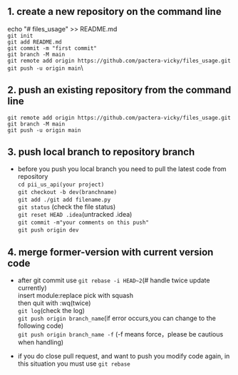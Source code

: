 ## 1. create a new repository on the command line
echo "# files_usage" >> README.md\
`git init` \
`git add README.md` \
`git commit -m "first commit"` \
`git branch -M main` \
`git remote add origin https://github.com/pactera-vicky/files_usage.git` \
`git push -u origin main`\

## 2. push an existing repository from the command line
`git remote add origin https://github.com/pactera-vicky/files_usage.git `\
`git branch -M main` \
`git push -u origin main` 

## 3. push local branch to repository branch
- before you push you local branch you need to pull the latest code from repository\
`cd pii_us_api(your project)` \
`git checkout -b dev(branchname) ` \
`git add ./git add filename.py` \
`git status` (check the file status) \
`git reset HEAD .idea`(untracked .idea) \
`git commit -m"your comments on this push"` \
`git push origin dev`

## 4. merge former-version with current version code
- after git commit use 
`git rebase -i HEAD~2`(# handle twice update currently)\
  insert module:replace pick with squash\
  then quit with :wq(twice)\
`git log`(check the log)\
`git push origin branch_name`(if error occurs,you can change to the following code)\
`git push origin branch_name -f` (-f means force，please be cautious when handling)
  
- if you do close pull request, and want to push you modify code again, in this situation you must use `git rebase`

  

